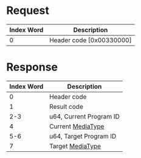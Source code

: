 # Request

| Index Word | Description                |
|------------|----------------------------|
| 0          | Header code \[0x00330000\] |

# Response

| Index Word | Description                                                   |
|------------|---------------------------------------------------------------|
| 0          | Header code                                                   |
| 1          | Result code                                                   |
| 2-3        | u64, Current Program ID                                       |
| 4          | Current [MediaType](Filesystem_services#MediaType "wikilink") |
| 5-6        | u64, Target Program ID                                        |
| 7          | Target [MediaType](Filesystem_services#MediaType "wikilink")  |